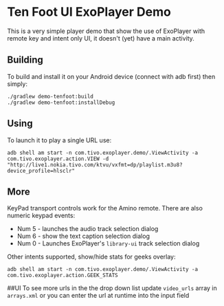 # Ten Foot UI ExoPlayer Demo

This is a very simple player demo that show the use of ExoPlayer with remote key and intent only UI, it doesn't (yet) have a main activity.

## Building

To build and install it on your Android device (connect with adb first) then simply:

````
./gradlew demo-tenfoot:build
./gradlew demo-tenfoot:installDebug

````

## Using 
To launch it to play a single URL use: 

````
adb shell am start -n com.tivo.exoplayer.demo/.ViewActivity -a com.tivo.exoplayer.action.VIEW -d  "http://live1.nokia.tivo.com/ktvu/vxfmt=dp/playlist.m3u8?device_profile=hlsclr"
````

## More
KeyPad transport controls work for the Amino remote.  There are also numeric keypad events:

* Num 5 - launches the audio track selection dialog
* Num 6 - show the text caption selection dialog
* Num 0 - Launches ExoPlayer's `library-ui` track selection dialog

Other intents supported, show/hide stats for geeks overlay:

````
adb shell am start -n com.tivo.exoplayer.demo/.ViewActivity -a com.tivo.exoplayer.action.GEEK_STATS
````
##UI
To see more urls in the the drop down list update `video_urls` array in `arrays.xml`
or you can enter the url at runtime into the input field


